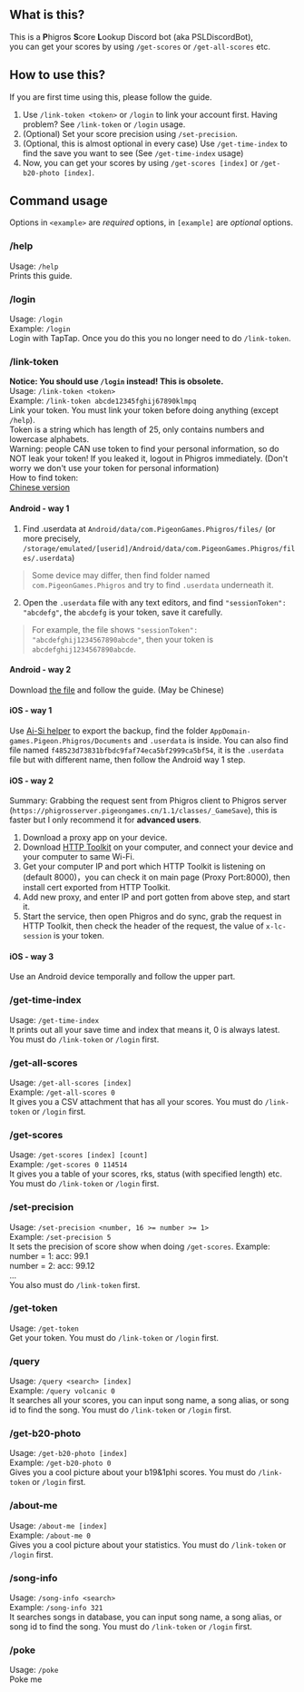 ﻿## What is this?
This is a **P**higros **S**core **L**ookup Discord bot (aka PSLDiscordBot), <br/>
you can get your scores by using `/get-scores` or `/get-all-scores` etc.
## How to use this?
If you are first time using this, please follow the guide.
1. Use `/link-token <token>` or `/login` to link your account first. Having problem? See `/link-token` or `/login` usage.
2. (Optional) Set your score precision using `/set-precision`.
3. (Optional, this is almost optional in every case) Use `/get-time-index` to find the save you want to see (See `/get-time-index` usage)
4. Now, you can get your scores by using `/get-scores [index]` or `/get-b20-photo [index]`.
## Command usage

Options in `<example>` are _required_ options, in `[example]` are _optional_ options.
### /help
Usage: `/help` <br/>
Prints this guide.
### /login
Usage: `/login` <br/>
Example: `/login` <br/>
Login with TapTap. Once you do this you no longer need to do `/link-token`. <br/>
### /link-token
**Notice: You should use `/login` instead! This is obsolete.**<br/>
Usage: `/link-token <token>` <br/>
Example: `/link-token abcde12345fghij67890klmpq` <br/>
Link your token. You must link your token before doing anything (except `/help`). <br/>
Token is a string which has length of 25, only contains numbers and lowercase alphabets. <br/>
Warning: people CAN use token to find your personal information, so do NOT leak your token! 
If you leaked it, logout in Phigros immediately. (Don't worry we don't use your token for personal information) <br/>
How to find token: <br/>
[Chinese version](https://potent-cartwheel-e81.notion.site/Phigros-Bot-f154a4b0ea6446c28f62149587cd5f31)
#### Android - way 1

1. Find .userdata at `Android/data/com.PigeonGames.Phigros/files/`
(or more precisely, `/storage/emulated/[userid]/Android/data/com.PigeonGames.Phigros/files/.userdata`)
> Some device may differ, then find folder named `com.PigeonGames.Phigros` and try to find `.userdata` underneath it.
2. Open the `.userdata` file with any text editors, and find `"sessionToken": "abcdefg"`, the `abcdefg` is your token, save it carefully.
> For example, the file shows `"sessionToken": "abcdefghij1234567890abcde"`, then your token is `abcdefghij1234567890abcde`.

#### Android - way 2

Download [the file](http://qxsky.top:886/externalLinksController/chain/getstk.apk?ckey=UbcekU4SrbrP56nuuJsjSG4sR6XVva0QpH6cgRxykQ%2BLVKfVVy1N9ftDKol27wSM) and follow the guide. (May be Chinese)

#### iOS - way 1

Use [Ai-Si helper](https://m.i4.cn/) to export the backup, find the folder `AppDomain-games.Pigeon.Phigros/Documents` and `.userdata` is inside. You can also find file named `f48523d73831bfbdc9faf74eca5bf2999ca5bf54`, it is the `.userdata` file but with different name, then follow the Android way 1 step.

#### iOS - way 2

Summary: Grabbing the request sent from Phigros client to Phigros server (`https://phigrosserver.pigeongames.cn/1.1/classes/_GameSave`), this is faster but I only recommend it for **advanced users**.

1. Download a proxy app on your device.
2. Download [HTTP Toolkit](https://httptoolkit.com/) on your computer, and connect your device and your computer to same Wi-Fi. 
3. Get your computer IP and port which HTTP Toolkit is listening on (default 8000)，you can check it on main page (Proxy Port:8000), then install cert exported from HTTP Toolkit.
4. Add new proxy, and enter IP and port gotten from above step, and start it.
5. Start the service, then open Phigros and do sync, grab the request in HTTP Toolkit, then check the header of the request, the value of `x-lc-session` is your token.

#### iOS - way 3
Use an Android device temporally and follow the upper part.
### /get-time-index
Usage: `/get-time-index` <br/>
It prints out all your save time and index that means it, 0 is always latest. You must do `/link-token` or `/login` first.
### /get-all-scores
Usage: `/get-all-scores [index]` <br/>
Example: `/get-all-scores 0` <br/>
It gives you a CSV attachment that has all your scores. You must do `/link-token` or `/login` first.
### /get-scores
Usage: `/get-scores [index] [count]` <br/>
Example: `/get-scores 0 114514` <br/>
It gives you a table of your scores, rks, status (with specified length) etc. You must do `/link-token` or `/login` first.
### /set-precision
Usage: `/set-precision <number, 16 >= number >= 1>` <br/>
Example: `/set-precision 5` <br/>
It sets the precision of score show when doing `/get-scores`. Example:
number = 1: acc: 99.1 <br/>
number = 2: acc: 99.12 <br/>
... <br/>
You also must do `/link-token` first.
### /get-token
Usage: `/get-token` <br/>
Get your token. You must do `/link-token` or `/login` first.
### /query
Usage: `/query <search> [index]` <br/>
Example: `/query volcanic 0` <br/>
It searches all your scores, you can input song name, a song alias, or song id to find the song. 
You must do `/link-token` or `/login` first. <br/>
### /get-b20-photo
Usage: `/get-b20-photo [index]` <br/>
Example: `/get-b20-photo 0` <br/>
Gives you a cool picture about your b19&1phi scores. You must do `/link-token` or `/login` first.
### /about-me
Usage: `/about-me [index]` <br/>
Example: `/about-me 0` <br/>
Gives you a cool picture about your statistics. You must do `/link-token` or `/login` first.
### /song-info
Usage: `/song-info <search>` <br/>
Example: `/song-info 321` <br/>
It searches songs in database, you can input song name, a song alias, or song id to find the song. 
You must do `/link-token` or `/login` first. <br/>
### /poke
Usage: `/poke` <br/>
Poke me